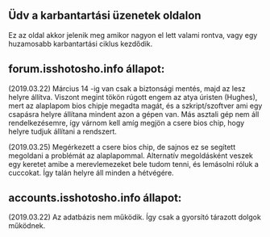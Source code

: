 ## Üdv a karbantartási üzenetek oldalon

Ez az oldal akkor jelenik meg amikor nagyon el lett valami rontva, vagy egy huzamosabb karbantartási ciklus kezdődik.

## forum.isshotosho.info állapot:
(2019.03.22) Március 14 -ig van csak a biztonsági mentés, majd az lesz helyre állítva. Viszont megint tökön rúgott engem az atya úristen (Hughes), mert az alaplapom bios chipje megadta magát, és a szkript/szoftver ami egy csapásra helyre állítana mindent azon a gépen van. Más asztali gép nem áll rendelkezésemre, így várnom kell amíg megjön a csere bios chip, hogy helyre tudjuk állítani a rendszert. 

(2019.03.25) Megérkezett a csere bios chip, de sajnos ez se segített megoldani a problémát az alaplapommal. Alternatív megoldásként veszek egy keretet amibe a merevlemezeket bele tudom tenni, és lemásolni róluk a cuccokat. Így talán helyre áll minden a hétvégére.

## accounts.isshotosho.info állapot:
(2019.03.22) Az adatbázis nem működik. Így csak a gyorsító tárazott dolgok működnek.
